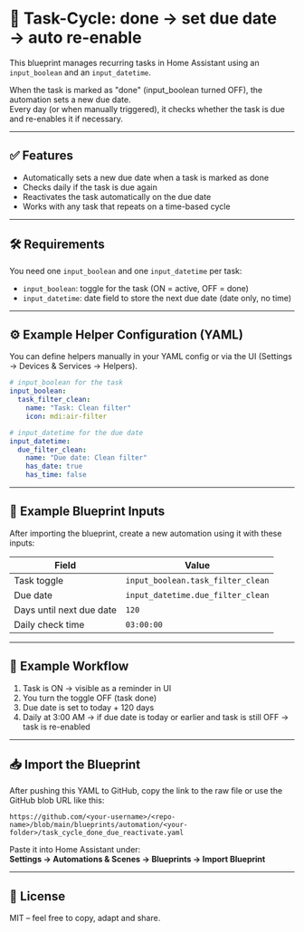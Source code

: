 # 🔁 Task-Cycle: done → set due date → auto re-enable

This blueprint manages recurring tasks in Home Assistant using an `input_boolean` and an `input_datetime`.

When the task is marked as "done" (input_boolean turned OFF), the automation sets a new due date.  
Every day (or when manually triggered), it checks whether the task is due and re-enables it if necessary.

---

## ✅ Features

- Automatically sets a new due date when a task is marked as done
- Checks daily if the task is due again
- Reactivates the task automatically on the due date
- Works with any task that repeats on a time-based cycle

---

## 🛠 Requirements

You need one `input_boolean` and one `input_datetime` per task:

- `input_boolean`: toggle for the task (ON = active, OFF = done)
- `input_datetime`: date field to store the next due date (date only, no time)

---

## ⚙️ Example Helper Configuration (YAML)

You can define helpers manually in your YAML config or via the UI (Settings → Devices & Services → Helpers).

```yaml
# input_boolean for the task
input_boolean:
  task_filter_clean:
    name: "Task: Clean filter"
    icon: mdi:air-filter

# input_datetime for the due date
input_datetime:
  due_filter_clean:
    name: "Due date: Clean filter"
    has_date: true
    has_time: false
```

---

## 🧩 Example Blueprint Inputs

After importing the blueprint, create a new automation using it with these inputs:

| Field                     | Value                                 |
|--------------------------|---------------------------------------|
| Task toggle              | `input_boolean.task_filter_clean`     |
| Due date                 | `input_datetime.due_filter_clean`     |
| Days until next due date | `120`                                 |
| Daily check time         | `03:00:00`                            |

---

## 🧪 Example Workflow

1. Task is ON → visible as a reminder in UI
2. You turn the toggle OFF (task done)
3. Due date is set to today + 120 days
4. Daily at 3:00 AM → if due date is today or earlier and task is still OFF → task is re-enabled

---

## 📥 Import the Blueprint

After pushing this YAML to GitHub, copy the link to the raw file or use the GitHub blob URL like this:

```
https://github.com/<your-username>/<repo-name>/blob/main/blueprints/automation/<your-folder>/task_cycle_done_due_reactivate.yaml
```

Paste it into Home Assistant under:  
**Settings → Automations & Scenes → Blueprints → Import Blueprint**

---

## 🧼 License

MIT – feel free to copy, adapt and share.